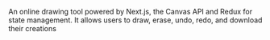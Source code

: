 An online drawing tool powered by Next.js, the Canvas API and Redux for state management. It allows users to draw, erase, undo, redo, and download their creations

